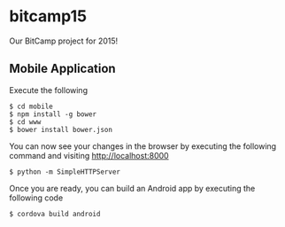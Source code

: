 # bitcamp15
Our BitCamp project for 2015!

## Mobile Application

Execute the following

    $ cd mobile
    $ npm install -g bower
    $ cd www
    $ bower install bower.json

You can now see your changes in the browser by executing the following command
and visiting [http://localhost:8000](http://localhost:8000)

    $ python -m SimpleHTTPServer

Once you are ready, you can build an Android app by executing the following
code

    $ cordova build android

